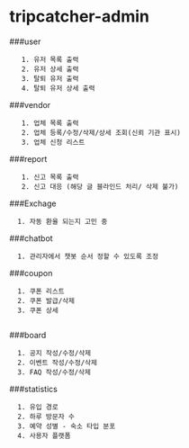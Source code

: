 # tripcatcher-admin

###user
```
   1. 유저 목록 출력
   2. 유저 상세 출력
   3. 탈퇴 유저 출력
   4. 탈퇴 유저 상세 출력
```

###vendor
```
   1. 업체 목록 출력
   2. 업체 등록/수정/삭제/상세 조회(신뢰 기관 표시)
   3. 업체 신청 리스트
```

###report
```
   1. 신고 목록 출력
   2. 신고 대응 (해당 글 블라인드 처리/ 삭제 불가)
```

###Exchage
```
  1. 자동 환율 되는지 고민 중
```

###chatbot
```
  1. 관리자에서 챗봇 순서 정할 수 있도록 조정
```

###coupon
```
  1. 쿠폰 리스트
  2. 쿠폰 발급/삭제
  3. 쿠폰 상세  
  
```

###board
```
  1. 공지 작성/수정/삭제
  2. 이벤트 작성/수정/삭제
  3. FAQ 작성/수정/삭제
```

###statistics
```
  1. 유입 경로
  2. 하루 방문자 수
  3. 예약 성별 - 숙소 타입 분포 
  4. 사용자 플랫폼
```